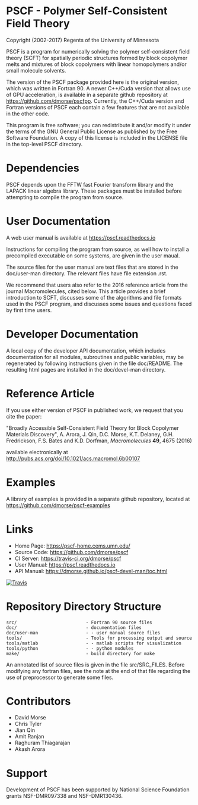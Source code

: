 # PSCF - Polymer Self-Consistent Field Theory

Copyright (2002-2017) Regents of the University of Minnesota

PSCF is a program for numerically solving the polymer self-consistent 
field theory (SCFT) for spatially periodic structures formed by block 
copolymer melts and mixtures of block copolymers with linear 
homopolymers and/or small molecule solvents.

The version of the PSCF package provided here is the original version,
which was written in Fortran 90. A newer C++/Cuda version that allows
use of GPU acceleration, is available in a separate github repository 
at https://github.com/dmorse/pscfpp. Currently, the C++/Cuda version 
and Fortran versions of PSCF each contain a few features that are not 
available in the other code.

This program is free software; you can redistribute it and/or modify
it under the terms of the GNU General Public License as published by
the Free Software Foundation. A copy of this license is included in
the LICENSE file in the top-level PSCF directory.

# Dependencies

PSCF depends upon the FFTW fast Fourier transform library and the
LAPACK linear algebra library.  These packages must be installed
before attempting to compile the program from source.

# User Documentation

A web user manual is available at https://pscf.readthedocs.io

Instructions for compiling the program from source, as well how to
install a precompiled executable on some systems, are given in the 
user maual.

The source files for the user manual are text files that are stored in
the doc/user-man directory. The relevant files have file extension .rst.

We recommend that users also refer to the 2016 reference article from the 
journal Macromolecules, cited below. This article provides a brief 
introduction to SCFT, discusses some of the algorithms and file formats 
used in the PSCF program, and discusses some issues and questions faced 
by first time users.

# Developer Documentation

A local copy of the developer API documentation, which includes
documentation for all modules, subroutines and public variables, may
be regenerated by following instructions given in the file doc/README.
The resulting html pages are installed in the doc/devel-man directory.

# Reference Article 

If you use either version of PSCF in published work, we request that you 
cite the paper:

"Broadly Accessible Self-Consistent Field Theory for Block Copolymer
Materials Discovery", A. Arora, J. Qin, D.C. Morse, K.T. Delaney,
G.H. Fredrickson, F.S. Bates and K.D. Dorfman, 
*Macromolecules* **49**, 4675 (2016)

available electronically at 
http://pubs.acs.org/doi/10.1021/acs.macromol.6b00107

# Examples

A library of examples is provided in a separate github repository, 
located at https://github.com/dmorse/pscf-examples

# Links

  - Home Page:    https://pscf-home.cems.umn.edu/
  - Source Code:  https://github.com/dmorse/pscf
  - CI Server:    https://travis-ci.org/dmorse/pscf
  - User Manual:  https://pscf.readthedocs.io
  - API Manual:   https://dmorse.github.io/pscf-devel-man/toc.html

[buildstatus_image_travis]: https://travis-ci.org/dmorse/pscf.svg?branch=master
[travisci]: https://travis-ci.org/dmorse/pscf

[![Travis][buildstatus_image_travis]][travisci]

# Repository Directory Structure

    src/                          - Fortran 90 source files
    doc/                          - documentation files
    doc/user-man                  - - user manual source files
    tools/                        - Tools for processing output and source
    tools/matlab                  - - matlab scripts for visualization
    tools/python                  - - python modules
    make/                         - build directory for make

An annotated list of source files is given in the file src/SRC_FILES.
Before modifying any fortran files, see the note at the end of that
file regarding the use of preprocessor to generate some files.

# Contributors

- David Morse
- Chris Tyler
- Jian Qin
- Amit Ranjan
- Raghuram Thiagarajan
- Akash Arora

# Support 

Development of PSCF has been supported by National Science Foundation 
grants NSF-DMR097338 and NSF-DMR130436.
